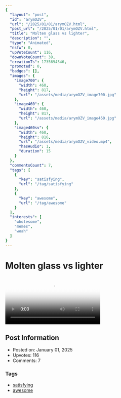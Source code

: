 ```yaml
---
{
  "layout": "post",
  "id": "arymOZV",
  "url": "/2025/01/01/arymOZV.html",
  "post_url": "/2025/01/01/arymOZV.html",
  "title": "Molten glass vs lighter",
  "description": "",
  "type": "Animated",
  "nsfw": 0,
  "upVoteCount": 116,
  "downVoteCount": 39,
  "creationTs": 1735694546,
  "promoted": 0,
  "badges": [],
  "images": {
    "image700": {
      "width": 460,
      "height": 817,
      "url": "/assets/media/arymOZV_image700.jpg"
    },
    "image460": {
      "width": 460,
      "height": 817,
      "url": "/assets/media/arymOZV_image460.jpg"
    },
    "image460sv": {
      "width": 460,
      "height": 816,
      "url": "/assets/media/arymOZV_video.mp4",
      "hasAudio": 1,
      "duration": 15
    }
  },
  "commentsCount": 7,
  "tags": [
    {
      "key": "satisfying",
      "url": "/tag/satisfying"
    },
    {
      "key": "awesome",
      "url": "/tag/awesome"
    }
  ],
  "interests": [
    "wholesome",
    "memes",
    "woah"
  ]
}
---
```


# Molten glass vs lighter

<video controls playsinline loop poster="/assets/media/arymOZV_image460.jpg">
  <source src="/assets/media/arymOZV_video.mp4" type="video/mp4">
  Your browser does not support the video tag.
</video>

## Post Information

- Posted on: January 01, 2025
- Upvotes: 116
- Comments: 7

### Tags

- [satisfying](/tag/satisfying)
- [awesome](/tag/awesome)
